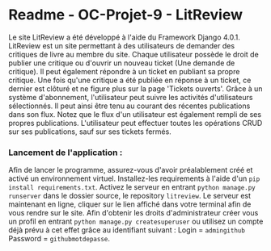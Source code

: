 # Readme - OC-Projet-9 - LitReview

Le site LitReview a été développé à l'aide du Framework Django 4.0.1. 
LitReview est un site permettant à des utilisateurs de demander des critiques de livre au membre du site. 
Chaque utilisateur possède le droit de publier une critique ou d'ouvrir un nouveau ticket (Une demande de critique).
Il peut également répondre à un ticket en publiant sa propre critique. Une fois qu'une critique a été publiée en réponse 
à un ticket, ce dernier est clôturé et ne figure plus sur la page 'Tickets ouverts'.
Grâce à un système d'abonnement, l'utilisateur peut suivre les activités d'utilisateurs sélectionnés. Il peut ainsi
être tenu au courant des récentes publications dans son flux. Notez que le flux d'un utilisateur est également rempli de ses
propres publications. L'utilisateur peut effectuer toutes les opérations CRUD sur ses publications, sauf sur ses tickets fermés.


### Lancement de l'application :

Afin de lancer le programme, assurez-vous d'avoir préalablement créé et activé un environnement virtuel. Installez-les 
requirements à l'aide d'un `pip install requirements.txt`. Activez le serveur en entrant `python manage.py runserver` 
dans le dossier source, le repository `litreview`. Le serveur est maintenant en ligne, cliquer sur le lien affiché dans
votre terminal afin de vous rendre sur le site. 
Afin d'obtenir les droits d'administrateur créer vous un profil en entrant `python manage.py createsuperuser` ou utilisez
un compte déjà prévu à cet effet grâce au identifiant suivant : Login = `admingithub` Password = `githubmotdepasse`.


